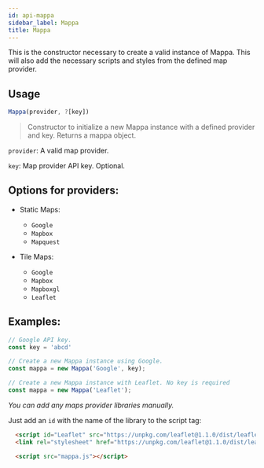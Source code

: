 ```yaml
---
id: api-mappa
sidebar_label: Mappa
title: Mappa
---
```


This is the constructor necessary to create a valid instance of Mappa. This will also add the necessary scripts and styles from the defined map provider.

## Usage

```javascript
Mappa(provider, ?[key])
```
> Constructor to initialize a new Mappa instance with a defined provider and key. Returns a mappa object.

`provider`: A valid map provider.

`key`: Map provider API key. Optional.

## Options for providers:
  + Static Maps:
    - `Google`
    - `Mapbox`
    - `Mapquest`

  + Tile Maps:
    - `Google`
    - `Mapbox`
    - `Mapboxgl`
    - `Leaflet`

## Examples:
```javascript
// Google API key.
const key = 'abcd'

// Create a new Mappa instance using Google.
const mappa = new Mappa('Google', key);
```

```javascript
// Create a new Mappa instance with Leaflet. No key is required
const mappa = new Mappa('Leaflet');
```

*You can add any maps provider libraries manually.* 

Just add an `id` with the name of the library to the script tag:
```html
  <script id="Leaflet" src="https://unpkg.com/leaflet@1.1.0/dist/leaflet.js"></script>
  <link rel="stylesheet" href="https://unpkg.com/leaflet@1.1.0/dist/leaflet.css">

  <script src="mappa.js"></script>
```